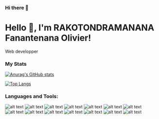 ### Hi there 👋


# Hello 👋, I'm RAKOTONDRAMANANA Fanantenana Olivier!

Web developper

### My Stats
[![Anurag's GitHub stats](https://github-readme-stats.vercel.app/api?username=Fanantenana1603&show_icons=true&theme=radical)](https://github.com/Fanantenana1603)

[![Top Langs](https://github-readme-stats.vercel.app/api/top-langs/?username=Fanantenana1603&theme=radical&layout=compact)](https://github.com/Fanantenana1603)

### Languages and Tools: <br>
![alt text](https://img.shields.io/badge/HTML5-E34F26?style=for-the-badge&logo=html5&logoColor=white) ![alt text](https://img.shields.io/badge/CSS3-1572B6?style=for-the-badge&logo=css3&logoColor=white)
![alt text](https://img.shields.io/badge/Sass-CC6699?style=for-the-badge&logo=sass&logoColor=white) ![alt text](https://img.shields.io/badge/Ruby-CC342D?style=for-the-badge&logo=ruby&logoColor=white)
![alt text](https://img.shields.io/badge/Bootstrap-563D7C?style=for-the-badge&logo=bootstrap&logoColor=white) ![alt text](https://img.shields.io/badge/Ruby_on_Rails-CC0000?style=for-the-badge&logo=ruby-on-rails&logoColor=white)
![alt text](https://img.shields.io/badge/Netlify-00C7B7?style=for-the-badge&logo=netlify&logoColor=white) ![alt text](https://img.shields.io/badge/Heroku-430098?style=for-the-badge&logo=heroku&logoColor=white) ![alt text](https://img.shields.io/badge/Python-yellow?style=for-the-badge&logo=python&logoColor=blue) ![alt text](https://img.shields.io/badge/Django-green?style=for-the-badge&logo=django&logoColor=blue) ![alt text](https://img.shields.io/badge/AngularJS-yellow?style=for-the-badge&logo=angularjs&logoColor=red) ![alt text](https://img.shields.io/badge/GitHub-black?style=for-the-badge&logo=github&logoColor=white) ![alt text](https://img.shields.io/badge/JavaScript-yellow?style=for-the-badge&logo=javascript&logoColor=blue) ![alt text](https://img.shields.io/badge/Php-563D7C?style=for-the-badge&logo=php&logoColor=white)



